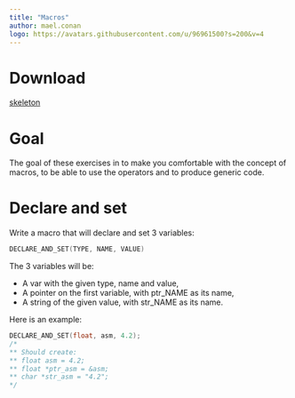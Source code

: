 ```yaml
---
title: "Macros"
author: mael.conan
logo: https://avatars.githubusercontent.com/u/96961500?s=200&v=4
---
```


# Download

[skeleton](macros.tar.gz)

# Goal

The goal of these exercises in to make you comfortable with the concept of macros, to be able to use the operators and to produce generic code.


# Declare and set

Write a macro that will declare and set 3 variables:

```c
DECLARE_AND_SET(TYPE, NAME, VALUE)
```

The 3 variables will be:

- A var with the given type, name and value,
- A pointer on the first variable, with ptr\_NAME as its name,
- A string of the given value, with str\_NAME as its name.

Here is an example:

```c
DECLARE_AND_SET(float, asm, 4.2);
/*
** Should create:
** float asm = 4.2;
** float *ptr_asm = &asm;
** char *str_asm = "4.2";
*/
```
